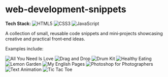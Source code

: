 # web-development-snippets

**Tech Stack:** ![HTML5](https://img.shields.io/badge/HTML5-E34F26?logo=html5&logoColor=white) ![CSS3](https://img.shields.io/badge/CSS3-1572B6?logo=css3&logoColor=white) ![JavaScript](https://img.shields.io/badge/JavaScript-E2D00D?logo=javascript&logoColor=black)

A collection of small, reusable code snippets and mini‑projects showcasing creative and practical front‑end ideas.

Examples include:

![All You Need Is Love](https://github.com/yildiramdsa/web_development_snippets/blob/main/all-you-need-is-love/all-you-need-is-love-2.jpg)
![Drag and Drop](https://github.com/yildiramdsa/web_development_snippets/blob/main/drag-and-drop/drag-and-drop-2.jpg)
![Drum Kit](https://github.com/yildiramdsa/web_development_snippets/blob/main/drum-kit/drum-kit.jpg)
![Healthy Eating](https://github.com/yildiramdsa/web_development_snippets/blob/main/healthy-eating/healthy-eating.jpg)
![Lemon Garden](https://github.com/yildiramdsa/web_development_snippets/blob/main/lemon-garden/lemon-garden.jpg)
![My English Pages](https://github.com/yildiramdsa/web_development_snippets/blob/main/my-english-pages/my-english-pages.jpg)
![Photoshop for Photographers](https://github.com/yildiramdsa/web_development_snippets/blob/main/photoshop-for-photographers/photoshop-for-photographers.jpg)
![Text Animation](https://github.com/yildiramdsa/web_development_snippets/blob/main/text-animation/text-animation-2.jpg)
![Tic Tac Toe](https://github.com/yildiramdsa/web_development_snippets/blob/main/tic-tac-toe/tic-tac-toe.jpg)
